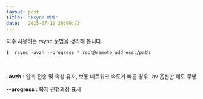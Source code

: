 ```yaml
---
layout: post
title:  "Rsync 예제"
date:   2015-07-10 20:00:23
---
```



자주 사용하는 rsync 문법을 정리해 봅니다.


```
$  rsync -avzh --progress * root@remote_address:/path
```

<br>

**-avzh** : 압축 전송 및 속성 유지, 보통 네트워크 속도가 빠른 경우 -av 옵션만 해도 무방 

**--progress** : 복제 진행과정 표시